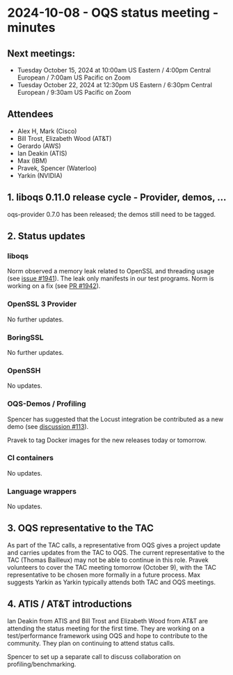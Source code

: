 # 2024-10-08 - OQS status meeting - minutes

## Next meetings:

- Tuesday October 15, 2024 at 10:00am US Eastern / 4:00pm Central European / 7:00am US Pacific on Zoom
- Tuesday October 22, 2024 at 12:30pm US Eastern / 6:30pm Central European / 9:30am US Pacific on Zoom

## Attendees

- Alex H, Mark (Cisco)
- Bill Trost, Elizabeth Wood (AT&T)
- Gerardo (AWS)
- Ian Deakin (ATIS)
- Max (IBM)
- Pravek, Spencer (Waterloo)
- Yarkin (NVIDIA)

## 1. liboqs 0.11.0 release cycle - Provider, demos, ...

oqs-provider 0.7.0 has been released; the demos still need to be tagged.

## 2. Status updates

### liboqs

Norm observed a memory leak related to OpenSSL and threading usage (see [issue #1941](https://github.com/open-quantum-safe/liboqs/issues/1941)).
The leak only manifests in our test programs.
Norm is working on a fix (see [PR #1942](https://github.com/open-quantum-safe/liboqs/pull/1942)).

### OpenSSL 3 Provider

No further updates.
 
### BoringSSL

No further updates.

### OpenSSH

No updates.

### OQS-Demos / Profiling

Spencer has suggested that the Locust integration be contributed as a new demo (see [discussion #113](https://github.com/open-quantum-safe/profiling/discussions/113)).

Pravek to tag Docker images for the new releases today or tomorrow.

### CI containers

No updates.

### Language wrappers

No updates.

## 3. OQS representative to the TAC

As part of the TAC calls, a representative from OQS gives a project update and carries updates from the TAC to OQS.
The current representative to the TAC (Thomas Bailleux) may not be able to continue in this role.
Pravek volunteers to cover the TAC meeting tomorrow (October 9), with the TAC representative to be chosen more formally in a future process.
Max suggests Yarkin as Yarkin typically attends both TAC and OQS meetings.

## 4. ATIS / AT&T introductions

Ian Deakin from ATIS and Bill Trost and Elizabeth Wood from AT&T are attending the status meeting for the first time.
They are working on a test/performance framework using OQS and hope to contribute to the community.
They plan on continuing to attend status calls.

Spencer to set up a separate call to discuss collaboration on profiling/benchmarking.
